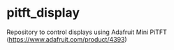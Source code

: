 # pitft_display
Repository to control displays using Adafruit Mini PiTFT (https://www.adafruit.com/product/4393)
